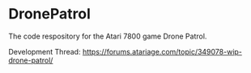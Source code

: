 # DronePatrol
The code respository for the Atari 7800 game Drone Patrol.

Development Thread:  https://forums.atariage.com/topic/349078-wip-drone-patrol/

